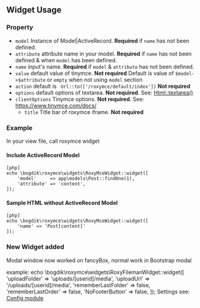 Widget Usage
---
### Property
* `model` Instance of Model|ActiveRecord. **Required** if `name` has not been defined.
* `attribute` attribute name in your model. **Required** if `name` has not been defined & when `model` has been defined.
* `name` input's name. **Required** if `model` & `attribute` has not been defined.
* `value` default value of tinymce. **Not required** Default is value of `$model->$attribute` or `empty` when not using `model` section
* `action` default is ` Url::to(['/roxymce/default/index'])` **Not required**
* `options` default options of textarea. **Not required**. See: [Html::textarea()](http://www.yiiframework.com/doc-2.0/yii-helpers-basehtml.html#textarea()-detail)
* `clientOptions` Tinymce options. **Not required**. See: https://www.tinymce.com/docs/
  * `title` Title bar of roxymce iframe. **Not required**

### Example
In your view file, call roxymce widget
#### Include ActiveRecord Model
~~~
[php]
echo \bogdik\roxymce\widgets\RoxyMceWidget::widget([
	'model'     => app\models\Post::findOne(1),
	'attribute' => 'content',
]);
~~~
#### Sample HTML without ActiveRecord Model
~~~
[php]
echo \bogdik\roxymce\widgets\RoxyMceWidget::widget([
	'name' => 'Post[content]'
]);
~~~

### New Widget added
Modal window now worked on fancyBox, normal work in Bootstrap modal 

example:
echo \bogdik\roxymce\widgets\RoxyFilemanWidget::widget([
    'uploadFolder' => 'uploads/[userid]/media',
    'uploadUrl' => '/uploads/[userid]/media',
    'rememberLastFolder' => false,
    'rememberLastOrder' => false,
    'NoFooterButton' => false,
]);
Settings see: [Config module](docs/module.md)